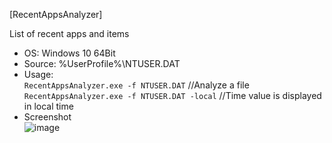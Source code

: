 [RecentAppsAnalyzer]  

List of recent apps and items  

- OS: Windows 10 64Bit  
- Source: %UserProfile%\NTUSER.DAT  
- Usage:  
`RecentAppsAnalyzer.exe -f NTUSER.DAT` //Analyze a file  
`RecentAppsAnalyzer.exe -f NTUSER.DAT -local` //Time value is displayed in local time  
- Screenshot  
![image](https://user-images.githubusercontent.com/69110090/120885113-2fea3d00-c622-11eb-8f6c-e98d43a7482a.png)  
